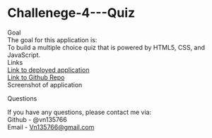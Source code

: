 # Challenege-4---Quiz
Goal
<br>
The goal for this application is:
<br>
To build a multiple choice quiz that is powered by HTML5, CSS, and JavaScript.
<br>
Links
<br>
[Link to deployed application](https://vn135766.github.io/Challenege-4---Quiz/)
<br>
[Link to Github Repo](https://github.com/VN135766/Challenege-4---Quiz)
<br>
Screenshot of application

Questions
<br>

If you have any questions, please contact me via:
<br>
Github - @vn135766
<br>
Email - Vn135766@gmail.com 
